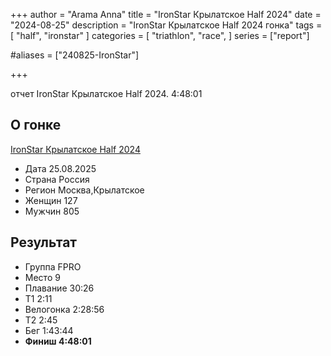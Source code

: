 +++
author = "Arama Anna"
title = "IronStar Крылатское Half 2024"
date = "2024-08-25"
description = "IronStar Крылатское Half 2024 гонка"
tags = [
    "half",
    "ironstar"
]
categories = [
    "triathlon",
    "race",
]
series = ["report"]

#aliases = ["240825-IronStar"]

+++

отчет IronStar Крылатское Half 2024.
4:48:01

<!--more-->

## О гонке

[IronStar Крылатское Half 2024](https://tristats.ru/result/ironstar/krylatskoe/half/2024)

- Дата  25.08.2025
- Страна  Россия 
- Регион  Москва,Крылатское
- Женщин  127
- Мужчин  805

## Результат
- Группа FPRO 
- Место 9 
- Плавание 30:26
- Т1 2:11 
- Велогонка 2:28:56 
- Т2 2:45 
- Бег 1:43:44 
- **Финиш 4:48:01**

